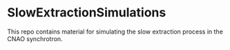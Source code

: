 # SlowExtractionSimulations
This repo contains material for simulating the slow extraction process in the CNAO synchrotron.
